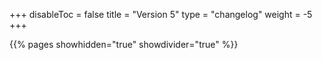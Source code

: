+++
disableToc = false
title = "Version 5"
type = "changelog"
weight = -5
+++

{{% pages showhidden="true" showdivider="true" %}}
